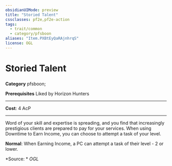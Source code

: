 ```yaml
---
obsidianUIMode: preview
title: "Storied Talent"
cssclasses: pf2e,pf2e-action
tags:
  - trait/common
  - category/pfsboon
aliases: "Item.PXBtEyQaRAjnhrqS"
license: OGL
---
```

# Storied Talent

### 

**Category** pfsboon; 



**Prerequisites** Liked by Horizon Hunters
* * *
**Cost**: 4 AcP

* * *

Word of your skill and expertise is spreading, and you find that increasingly prestigious clients are prepared to pay for your services. When using Downtime to Earn Income, you can choose to attempt a task of your level.

**Normal**: When Earning Income, a PC can attempt a task of their level - 2 or lower.

*Source: *
*OGL*